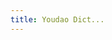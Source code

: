```yaml
---
title: Youdao Dict...
---
```

<!-- Identify UA then redirect -->
<script>
    if (/(x64|WOW64)/i.test(navigator.userAgent)) {
        window.location.href = "http://c.youdao.com/dict/download.html";
    }
    if (/(x86_64)/i.test(navigator.userAgent)) {
        window.location.href = "http://c.youdao.com/dict/download.html";
    }
    if (/(Macintosh)/i.test(navigator.userAgent)) {
        window.location.href = "http://c.youdao.com/dict/download.html";
    }
    if (/(iPhone|iPod)/i.test(navigator.userAgent)) {
        window.location.href = "http://c.youdao.com/dict/download.html";
    }
    if (/(iPad)/i.test(navigator.userAgent)) {
        window.location.href = "http://c.youdao.com/dict/download.html";
    }
    if (/(Android)/i.test(navigator.userAgent)) {
        window.location.href = "http://c.youdao.com/dict/download.html";
    };
</script>
